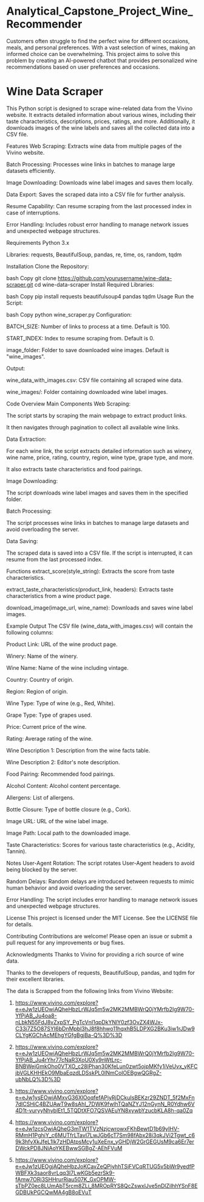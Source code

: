 # Analytical_Capstone_Project_Wine_Recommender
 Customers often struggle to find the perfect wine for different occasions, meals, and personal preferences. With a vast selection of wines, making an informed choice can be overwhelming. This project aims to solve this problem by creating an AI-powered chatbot that provides personalized wine recommendations based on user preferences and occasions.


# Wine Data Scraper
This Python script is designed to scrape wine-related data from the Vivino website. It extracts detailed information about various wines, including their taste characteristics, descriptions, prices, ratings, and more. Additionally, it downloads images of the wine labels and saves all the collected data into a CSV file.

Features
Web Scraping: Extracts wine data from multiple pages of the Vivino website.

Batch Processing: Processes wine links in batches to manage large datasets efficiently.

Image Downloading: Downloads wine label images and saves them locally.

Data Export: Saves the scraped data into a CSV file for further analysis.

Resume Capability: Can resume scraping from the last processed index in case of interruptions.

Error Handling: Includes robust error handling to manage network issues and unexpected webpage structures.

Requirements
Python 3.x

Libraries: requests, BeautifulSoup, pandas, re, time, os, random, tqdm

Installation
Clone the Repository:

bash
Copy
git clone https://github.com/yourusername/wine-data-scraper.git
cd wine-data-scraper
Install Required Libraries:

bash
Copy
pip install requests beautifulsoup4 pandas tqdm
Usage
Run the Script:

bash
Copy
python wine_scraper.py
Configuration:

BATCH_SIZE: Number of links to process at a time. Default is 100.

START_INDEX: Index to resume scraping from. Default is 0.

image_folder: Folder to save downloaded wine images. Default is "wine_images".

Output:

wine_data_with_images.csv: CSV file containing all scraped wine data.

wine_images/: Folder containing downloaded wine label images.

Code Overview
Main Components
Web Scraping:

The script starts by scraping the main webpage to extract product links.

It then navigates through pagination to collect all available wine links.

Data Extraction:

For each wine link, the script extracts detailed information such as winery, wine name, price, rating, country, region, wine type, grape type, and more.

It also extracts taste characteristics and food pairings.

Image Downloading:

The script downloads wine label images and saves them in the specified folder.

Batch Processing:

The script processes wine links in batches to manage large datasets and avoid overloading the server.

Data Saving:

The scraped data is saved into a CSV file. If the script is interrupted, it can resume from the last processed index.

Functions
extract_score(style_string): Extracts the score from taste characteristics.

extract_taste_characteristics(product_link, headers): Extracts taste characteristics from a wine product page.

download_image(image_url, wine_name): Downloads and saves wine label images.

Example Output
The CSV file (wine_data_with_images.csv) will contain the following columns:

Product Link: URL of the wine product page.

Winery: Name of the winery.

Wine Name: Name of the wine including vintage.

Country: Country of origin.

Region: Region of origin.

Wine Type: Type of wine (e.g., Red, White).

Grape Type: Type of grapes used.

Price: Current price of the wine.

Rating: Average rating of the wine.

Wine Description 1: Description from the wine facts table.

Wine Description 2: Editor's note description.

Food Pairing: Recommended food pairings.

Alcohol Content: Alcohol content percentage.

Allergens: List of allergens.

Bottle Closure: Type of bottle closure (e.g., Cork).

Image URL: URL of the wine label image.

Image Path: Local path to the downloaded image.

Taste Characteristics: Scores for various taste characteristics (e.g., Acidity, Tannin).

Notes
User-Agent Rotation: The script rotates User-Agent headers to avoid being blocked by the server.

Random Delays: Random delays are introduced between requests to mimic human behavior and avoid overloading the server.

Error Handling: The script includes error handling to manage network issues and unexpected webpage structures.

License
This project is licensed under the MIT License. See the LICENSE file for details.

Contributing
Contributions are welcome! Please open an issue or submit a pull request for any improvements or bug fixes.

Acknowledgments
Thanks to Vivino for providing a rich source of wine data.

Thanks to the developers of requests, BeautifulSoup, pandas, and tqdm for their excellent libraries.

The data is Scrapped from the following links from Vivino Website:
1. https://www.vivino.com/explore?e=eJw1zUEOwiAQheHbzLrWJq5m5w2MK2MMBWrQ0jYMrfb2Ig9W70-YfPjAB_Ju4oa8-nLbkN55FdJ8vZxpSY_PgTcVnI1qpDkYNlY0zf3OvZX4WJx-C33i7Z5O87SYI6bDnMpbl3hJ8f8hhwo11hqxhB5LDPXG2BKu3iw1rJDw9CLYgKGChAcMEhgYGfgBgjBa-Q%3D%3D

2. https://www.vivino.com/explore?e=eJw1zUEOwiAQheHbzLrWJq5m5w2MK2MMBWrQ0jYMrfb2Ig9W70-YfPjAB_Ju4rYhr77cNaR3XoU0Xy9nWtLrc-BNBWejGmkOho0VTXO_c28lPhan30KfeLun0zwt5ojpMKfy1iVeUvx_yKFCjbVGLKHHEkO9MbaEqzdLDSskPL0INmCoIOEBgwQGRgZ-ubNbLQ%3D%3D

3. https://www.vivino.com/explore?e=eJw1ysEOwiAMxvG36XlOoqfefAPjyRjDCkuIsBEKzr29ZNDT_5f2MxFn7dlCSHiC4BZUAwT9w8sAhI_7DWK9fwlhTQaNZYJ12nGynN_R0Ydhw6V4D1t-vuryyNhyblEt1_5TQDtXFO7QSVAEuYN8xywbYzucbKLA8h-qa0Zq


4. https://www.vivino.com/explore?e=eJw1zcsOwiAQheG3mTW1TVzNzjcwrowxFKhBewtD1b69yIHV-RMmH1PghiY_c6MUTfrLTavI7LwJGb6cT7Sm98fAbx28i3qkJVi2Tgwt_c69k3hfvXkJfeL1lk7zHDAtpsMcy1uXeEnx_yGHDjW2GrGEGUsM9ca6Er7erDWckPD8JNiAoYKEBwwSGBgZ-AEhFVuM


5. https://www.vivino.com/explore?e=eJw1zUEOgjAQheHbzJoKCavZeQPjyhhTSjFVCqRTUG5v5bWr9yedfPWBFXk3saor8vrLqq3I7LwKGb5ezrSk9-fAmw7ORj3SHHrurRiau507K_GxOPMW-sTbPZ0ec8LUmAbT5rcm8ZLi_8MROpRYS8QcZswxlJve5nDlZilhhYSnF8EGDBUkPGCQwMA4gB8oEVuT
